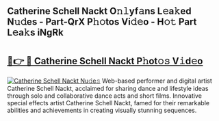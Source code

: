## Catherine Schell Nackt O𝚗𝚕yf𝚊ns L𝚎a𝚔ed N𝚞𝚍es - Part-QrX P𝚑𝚘tos Vi𝚍𝚎o - H𝚘𝚝 Part L𝚎a𝚔s iNgRk

# <h2><a href="http://kf3a07.oniu.top/?m=Catherine+Schell+Nackt">🔗👉 🔴 Catherine Schell Nackt P𝚑ot𝚘𝚜 V𝚒d𝚎o</a></h2>

[![Catherine Schell Nackt Nu𝚍e𝚜](https://i.imgur.com/0qMVB7G.gif)](http://kf3a07.oniu.top/?m=Catherine+Schell+Nackt)
Web-based performer and digital artist Catherine Schell Nackt, acclaimed for sharing dance and lifestyle ideas through solo and collaborative dance acts and short films. Innovative special effects artist Catherine Schell Nackt, famed for their remarkable abilities and achievements in creating visually stunning sequences.  
